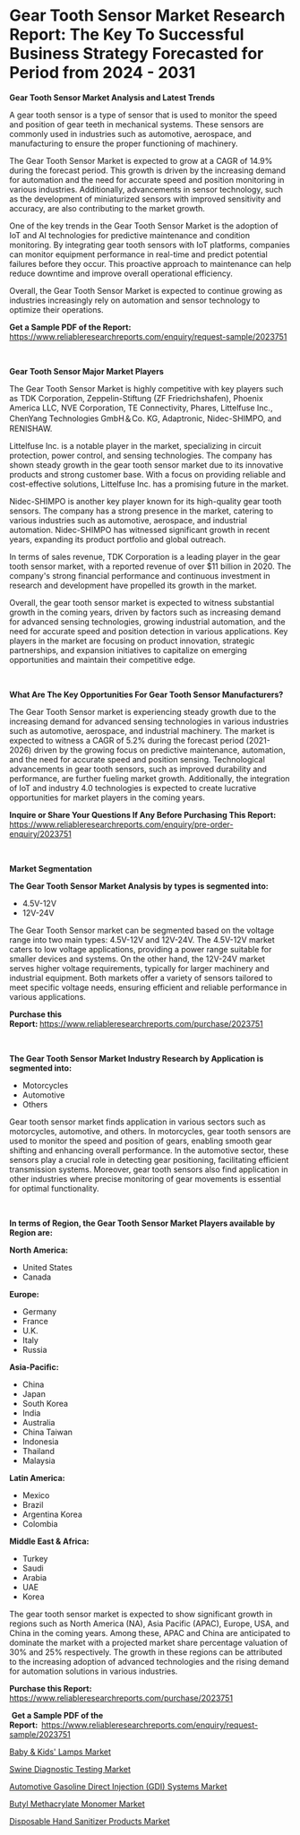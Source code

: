 <p><h1>Gear Tooth Sensor Market Research Report: The Key To Successful Business Strategy Forecasted for Period from 2024 - 2031</h1></p><p><strong>Gear Tooth Sensor Market Analysis and Latest Trends</strong></p>
<p><p>A gear tooth sensor is a type of sensor that is used to monitor the speed and position of gear teeth in mechanical systems. These sensors are commonly used in industries such as automotive, aerospace, and manufacturing to ensure the proper functioning of machinery.</p><p>The Gear Tooth Sensor Market is expected to grow at a CAGR of 14.9% during the forecast period. This growth is driven by the increasing demand for automation and the need for accurate speed and position monitoring in various industries. Additionally, advancements in sensor technology, such as the development of miniaturized sensors with improved sensitivity and accuracy, are also contributing to the market growth.</p><p>One of the key trends in the Gear Tooth Sensor Market is the adoption of IoT and AI technologies for predictive maintenance and condition monitoring. By integrating gear tooth sensors with IoT platforms, companies can monitor equipment performance in real-time and predict potential failures before they occur. This proactive approach to maintenance can help reduce downtime and improve overall operational efficiency.</p><p>Overall, the Gear Tooth Sensor Market is expected to continue growing as industries increasingly rely on automation and sensor technology to optimize their operations.</p></p>
<p><strong>Get a Sample PDF of the Report:&nbsp;</strong> <a href="https://www.reliableresearchreports.com/enquiry/request-sample/2023751">https://www.reliableresearchreports.com/enquiry/request-sample/2023751</a></p>
<p>&nbsp;</p>
<p><strong>Gear Tooth Sensor Major Market Players</strong></p>
<p><p>The Gear Tooth Sensor Market is highly competitive with key players such as TDK Corporation, Zeppelin-Stiftung (ZF Friedrichshafen), Phoenix America LLC, NVE Corporation, TE Connectivity, Phares, Littelfuse Inc., ChenYang Technologies GmbH＆Co. KG, Adaptronic, Nidec-SHIMPO, and RENISHAW.</p><p>Littelfuse Inc. is a notable player in the market, specializing in circuit protection, power control, and sensing technologies. The company has shown steady growth in the gear tooth sensor market due to its innovative products and strong customer base. With a focus on providing reliable and cost-effective solutions, Littelfuse Inc. has a promising future in the market.</p><p>Nidec-SHIMPO is another key player known for its high-quality gear tooth sensors. The company has a strong presence in the market, catering to various industries such as automotive, aerospace, and industrial automation. Nidec-SHIMPO has witnessed significant growth in recent years, expanding its product portfolio and global outreach.</p><p>In terms of sales revenue, TDK Corporation is a leading player in the gear tooth sensor market, with a reported revenue of over $11 billion in 2020. The company's strong financial performance and continuous investment in research and development have propelled its growth in the market.</p><p>Overall, the gear tooth sensor market is expected to witness substantial growth in the coming years, driven by factors such as increasing demand for advanced sensing technologies, growing industrial automation, and the need for accurate speed and position detection in various applications. Key players in the market are focusing on product innovation, strategic partnerships, and expansion initiatives to capitalize on emerging opportunities and maintain their competitive edge.</p></p>
<p>&nbsp;</p>
<p><strong>What Are The Key Opportunities For Gear Tooth Sensor Manufacturers?</strong></p>
<p><p>The Gear Tooth Sensor market is experiencing steady growth due to the increasing demand for advanced sensing technologies in various industries such as automotive, aerospace, and industrial machinery. The market is expected to witness a CAGR of 5.2% during the forecast period (2021-2026) driven by the growing focus on predictive maintenance, automation, and the need for accurate speed and position sensing. Technological advancements in gear tooth sensors, such as improved durability and performance, are further fueling market growth. Additionally, the integration of IoT and industry 4.0 technologies is expected to create lucrative opportunities for market players in the coming years.</p></p>
<p><strong>Inquire or Share Your Questions If Any Before Purchasing This Report:</strong> <a href="https://www.reliableresearchreports.com/enquiry/pre-order-enquiry/2023751">https://www.reliableresearchreports.com/enquiry/pre-order-enquiry/2023751</a></p>
<p>&nbsp;</p>
<p><strong>Market Segmentation</strong></p>
<p><strong>The Gear Tooth Sensor Market Analysis by types is segmented into:</strong></p>
<p><ul><li>4.5V-12V</li><li>12V-24V</li></ul></p>
<p><p>The Gear Tooth Sensor market can be segmented based on the voltage range into two main types: 4.5V-12V and 12V-24V. The 4.5V-12V market caters to low voltage applications, providing a power range suitable for smaller devices and systems. On the other hand, the 12V-24V market serves higher voltage requirements, typically for larger machinery and industrial equipment. Both markets offer a variety of sensors tailored to meet specific voltage needs, ensuring efficient and reliable performance in various applications.</p></p>
<p><strong>Purchase this Report:&nbsp;</strong><a href="https://www.reliableresearchreports.com/purchase/2023751">https://www.reliableresearchreports.com/purchase/2023751</a></p>
<p>&nbsp;</p>
<p><strong>The Gear Tooth Sensor Market Industry Research by Application is segmented into:</strong></p>
<p><ul><li>Motorcycles</li><li>Automotive</li><li>Others</li></ul></p>
<p><p>Gear tooth sensor market finds application in various sectors such as motorcycles, automotive, and others. In motorcycles, gear tooth sensors are used to monitor the speed and position of gears, enabling smooth gear shifting and enhancing overall performance. In the automotive sector, these sensors play a crucial role in detecting gear positioning, facilitating efficient transmission systems. Moreover, gear tooth sensors also find application in other industries where precise monitoring of gear movements is essential for optimal functionality.</p></p>
<p>&nbsp;</p>
<p><strong>In terms of Region, the Gear Tooth Sensor Market Players available by Region are:</strong></p>
<p>
    <p> <strong> North America: </strong>
        <ul>
            <li>United States</li>
            <li>Canada</li>
        </ul>
        </p> 
    <p> <strong> Europe: </strong>
        <ul>
            <li>Germany</li>
            <li>France</li>
            <li>U.K.</li>
            <li>Italy</li>
            <li>Russia</li>
        </ul>
        </p> 
    <p> <strong> Asia-Pacific: </strong>
        <ul>
            <li>China</li>
            <li>Japan</li>
            <li>South Korea</li>
            <li>India</li>
            <li>Australia</li>
            <li>China Taiwan</li>
            <li>Indonesia</li>
            <li>Thailand</li>
            <li>Malaysia</li>
        </ul>
        </p> 
    <p> <strong> Latin America: </strong>
        <ul>
            <li>Mexico</li>
            <li>Brazil</li>
            <li>Argentina Korea</li>
            <li>Colombia</li>
        </ul>
        </p> 
    <p> <strong> Middle East & Africa: </strong>
        <ul>
            <li>Turkey</li>
            <li>Saudi</li>
            <li>Arabia</li>
            <li>UAE</li>
            <li>Korea</li>
        </ul>
    </p>
    </p>
<p><p>The gear tooth sensor market is expected to show significant growth in regions such as North America (NA), Asia Pacific (APAC), Europe, USA, and China in the coming years. Among these, APAC and China are anticipated to dominate the market with a projected market share percentage valuation of 30% and 25% respectively. The growth in these regions can be attributed to the increasing adoption of advanced technologies and the rising demand for automation solutions in various industries.</p></p>
<p><strong>Purchase this Report: </strong><a href="https://www.reliableresearchreports.com/purchase/2023751">https://www.reliableresearchreports.com/purchase/2023751</a></p>
<p>&nbsp;<strong>Get a Sample PDF of the Report:&nbsp;&nbsp;</strong><a href="https://www.reliableresearchreports.com/enquiry/request-sample/2023751">https://www.reliableresearchreports.com/enquiry/request-sample/2023751</a></p>
<p><strong></strong></p>
<p><p><a href="https://natural-crush-b99.notion.site/Baby-Kids-Lamps-Market-Size-Growth-Outlook-from-2024-to-2031-projecting-at-Market-s-Trends-Anal-a42f47f546b14d408d50e952cdcba1d7">Baby & Kids' Lamps Market</a></p><p><a href="https://view.publitas.com/reportprime-1/swine-diagnostic-testing-market-size-share-trends-analysis-report-by-material-by-type-by-end-user-by-region-and-segment-forecasts-2024-2031/">Swine Diagnostic Testing Market</a></p><p><a href="https://view.publitas.com/reportprime-1/automotive-gasoline-direct-injection-gdi-systems-market-provides-a-comprehensive-analysis-including-a-macro-overview-of-the-market-as-well-as-micro-details-such-as-market-size-and-competitive-landscape/">Automotive Gasoline Direct Injection (GDI) Systems Market</a></p><p><a href="https://boundless-drawbridge-702.notion.site/Butyl-Methacrylate-Monomer-Market-Size-Market-Trends-and-Growth-Outlook-forecasted-for-period-from-c433c27e77664f0b923966ed4a37bfe6">Butyl Methacrylate Monomer Market</a></p><p><a href="https://gamy-alyssum-396.notion.site/Disposable-Hand-Sanitizer-Products-Market-Provides-a-Comprehensive-Analysis-Including-a-Macro-Overvi-6fe015c4ded8420d8336df602efbf927">Disposable Hand Sanitizer Products Market</a></p></p>